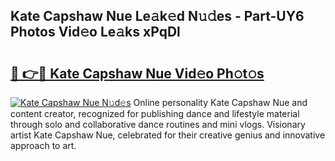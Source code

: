 ## Kate Capshaw Nue Le𝚊k𝚎d N𝚞𝚍es - Part-UY6 Photos Vid𝚎o Le𝚊ks xPqDl

# <h2><a href="http://fb50hq9.evod.top/?m=Kate+Capshaw+Nue">🔗 👉🔴 Kate Capshaw Nue Vid𝚎o Ph𝚘t𝚘s</a></h2>

[![Kate Capshaw Nue N𝚞d𝚎s](https://i.imgur.com/8V9OHl7.gif)](http://fb50hq9.evod.top/?m=Kate+Capshaw+Nue)
Online personality Kate Capshaw Nue and content creator, recognized for publishing dance and lifestyle material through solo and collaborative dance routines and mini vlogs. Visionary artist Kate Capshaw Nue, celebrated for their creative genius and innovative approach to art. 
